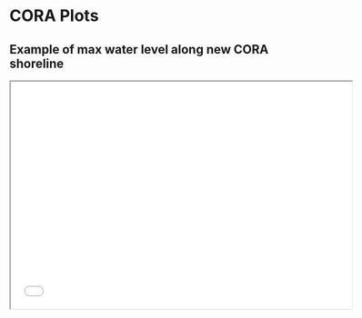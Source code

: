 
# CORA Plots

## Example of max water level along new CORA shoreline

<iframe src="FLwest.html" width="600" height="400"></iframe>

